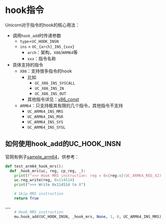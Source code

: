 # hook指令

Unicorn对于指令的hook的核心用法：
* 调用`hook_add`时传递参数
  * `type`=`UC_HOOK_INSN`
  * `ins` = `UC_{arch}_INS_{xxx}`
    * `arch`：架构，`X86`/`ARM64`等
    * `xxx`：指令名称
* 具体支持的指令
  * `X86`：支持很多指令的hook
    * 比如
      * `UC_X86_INS_SYSCALL`
      * `UC_X86_INS_IN`
      * `UC_X86_INS_OUT`
    * 其他指令详见：[x86_const](https://github.com/unicorn-engine/unicorn/blob/master/bindings/python/unicorn/x86_const.py)
  * `ARM64`：只支持极其有限的几个指令，其他指令不支持
    * `UC_ARM64_INS_MRS`
    * `UC_ARM64_INS_MSR`
    * `UC_ARM64_INS_SYS`
    * `UC_ARM64_INS_SYSL`

## 如何使用hook_add的UC_HOOK_INSN

官网有例子[sample_arm64](https://github.com/unicorn-engine/unicorn/blob/master/bindings/python/sample_arm64.py)，供参考：

```py
def test_arm64_hook_mrs():
  def _hook_mrs(uc, reg, cp_reg, _):
    print(f">>> Hook MRS instruction: reg = 0x{reg:x}(UC_ARM64_REG_X2) cp_reg = {cp_reg}")
    uc.reg_write(reg, 0x114514)
    print(">>> Write 0x114514 to X")

    # Skip MRS instruction
    return True

。。。
    # Hook MRS instruction
    mu.hook_add(UC_HOOK_INSN, _hook_mrs, None, 1, 0, UC_ARM64_INS_MRS)
```
